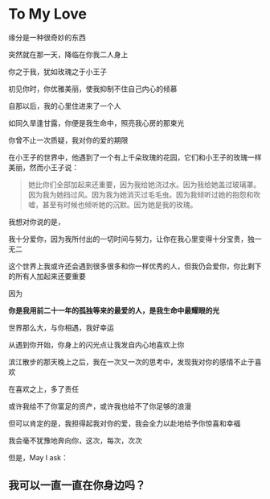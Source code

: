 # To My Love

缘分是一种很奇妙的东西

突然就在那一天，降临在你我二人身上

你之于我，犹如玫瑰之于小王子

初见你时，你优雅美丽，使我抑制不住自己内心的倾慕

自那以后，我的心里住进来了一个人

如同久旱逢甘露，你便是我生命中，照亮我心房的那束光



你曾不止一次质疑，我对你的爱的期限

在小王子的世界中，他遇到了一个有上千朵玫瑰的花园，它们和小王子的玫瑰一样美丽，然而小王子说：

> 她比你们全部加起来还重要，因为我给她浇过水。因为我给她盖过玻璃罩。因为我为她挡过风。因为我为她消灭过毛毛虫。因为我倾听过她的抱怨和吹嘘，甚至有时候也倾听她的沉默。因为她是我的玫瑰。

我想对你说的是，

我十分爱你，因为我所付出的一切时间与努力，让你在我心里变得十分宝贵，独一无二

这个世界上我或许还会遇到很多很多和你一样优秀的人，但我仍会爱你，你比剩下的所有人加起来还要重要

因为

**你是我用前二十一年的孤独等来的最爱的人，是我生命中最耀眼的光**



世界那么大，与你相遇，我好幸运

从遇到你开始，你身上的闪光点让我发自内心地喜欢上你

滨江散步的那天晚上之后，我在一次又一次的思考中，发现我对你的感情不止于喜欢

在喜欢之上，多了责任

或许我给不了你富足的资产，或许我也给不了你足够的浪漫

但可以肯定的是，我担得起我对你的爱，我会全力以赴地给予你惊喜和幸福

我会毫不犹豫地奔向你，这次，每次，次次

但是，May I ask：

## 我可以一直一直在你身边吗？







